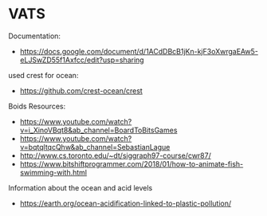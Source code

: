 # VATS

Documentation:
- https://docs.google.com/document/d/1ACdDBcB1jKn-kjF3oXwrgaEAw5-eLJSwZD55f1Axfcc/edit?usp=sharing

used crest for ocean: 
- https://github.com/crest-ocean/crest

Boids Resources:
- https://www.youtube.com/watch?v=i_XinoVBqt8&ab_channel=BoardToBitsGames
- https://www.youtube.com/watch?v=bqtqltqcQhw&ab_channel=SebastianLague
- http://www.cs.toronto.edu/~dt/siggraph97-course/cwr87/
- https://www.bitshiftprogrammer.com/2018/01/how-to-animate-fish-swimming-with.html
            
Information about the ocean and acid levels
- https://earth.org/ocean-acidification-linked-to-plastic-pollution/
